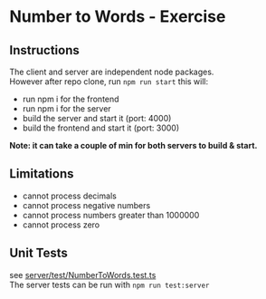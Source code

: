 # Number to Words - Exercise

## Instructions

The client and server are independent node packages.  
However after repo clone, run ```npm run start``` this will:
- run npm i for the frontend
- run npm i for the server
- build the server and start it (port: 4000)
- build the frontend and start it (port: 3000)

**Note: it can take a couple of min for both servers to build & start.**

## Limitations

- cannot process decimals
- cannot process negative numbers
- cannot process numbers greater than 1000000
- cannot process zero

## Unit Tests

see [server/test/NumberToWords.test.ts](./server/test/NumberToWords.test.ts)   
The server tests can be run with ```npm run test:server```
